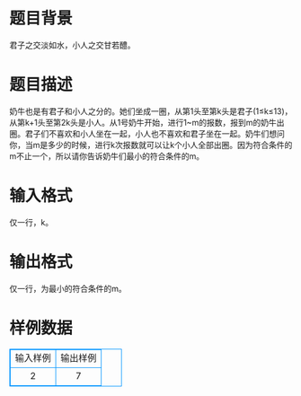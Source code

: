 # 

 
 # 题目背景 
君子之交淡如水，小人之交甘若醴。 

 
 # 题目描述 
奶牛也是有君子和小人之分的。她们坐成一圈，从第1头至第k头是君子(1≤k≤13)，从第k+1头至第2k头是小人。从1号奶牛开始，进行1~m的报数，报到m的奶牛出圈。君子们不喜欢和小人坐在一起，小人也不喜欢和君子坐在一起。奶牛们想问你，当m是多少的时候，进行k次报数就可以让k个小人全部出圈。因为符合条件的m不止一个，所以请你告诉奶牛们最小的符合条件的m。 

 
 # 输入格式 
仅一行，k。 

 
 # 输出格式 
仅一行，为最小的符合条件的m。 
# 样例数据
<style>
        table,table tr th, table tr td { border:1px solid #0094ff; }
        table { width: 200px; min-height: 25px; line-height: 25px; text-align: center; border-collapse: collapse;}   
    </style>
<table>
	<tr>
		<td>输入样例</td>
		<td>输出样例</td>
	</tr>
<tr><td>2</td><td>7</td></tr></table>
